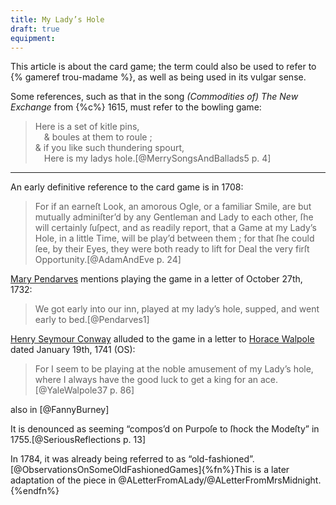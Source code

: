 ```yaml
---
title: My Lady’s Hole
draft: true
equipment: 
---
```


This article is about the card game; the term could also be used to refer to {%
gameref trou-madame %}, as well as being used in its vulgar sense.

<!--
See: https://books.google.co.nz/books?id=2XtWDhgljvkC&pg=PA673&lpg=PA673&dq=%22my+lady%27s+hole%22&source=bl&ots=SdWKwWQYcR&sig=ACfU3U22jqnQGfl9FiGhEfZwhN0R2ofToA&hl=en&sa=X&ved=2ahUKEwik0emtwJr7AhXF1zgGHePNAacQ6AF6BAgoEAM#v=onepage&q=%22my%20lady's%20hole%22&f=false
-->

Some references, such as that in the song <cite>(Commodities of) The New Exchange</cite> from {%c%} 1615, must refer to the bowling game:

> Here is a set of kitle pins,<br>
>  & boules at them to roule ;<br>
> & if you like such thundering spourt,<br>
>  Here is my ladys hole.[@MerrySongsAndBallads5 p. 4]


---

An early definitive reference to the card game is in 1708:

> For if an earneſt Look, an amorous Ogle, or a familiar Smile, are but mutually adminiſter’d by any Gentleman and Lady to each other, ſhe will certainly ſuſpect, and as readily report, that a Game at my Lady’s Hole, in a little Time, will be play’d between them ; for that ſhe could ſee, by their Eyes, they were both ready to lift for Deal the very firſt Opportunity.[@AdamAndEve p. 24]

[Mary Pendarves](https://en.wikipedia.org/wiki/Mary_Delany) mentions playing the game in a letter of October 27th, 1732:

> We got early into our inn, played at my lady’s hole, supped, and went early to bed.[@Pendarves1]

[Henry Seymour Conway](https://en.wikipedia.org/wiki/Henry_Seymour_Conway) alluded to the game in a letter to [Horace Walpole](https://en.wikipedia.org/wiki/Horace_Walpole) dated January 19th, 1741 (OS):<!-- also, Comet -->

> For I seem to be playing at the noble amusement of my Lady’s hole, where I always have the good luck to get a king for an ace.[@YaleWalpole37 p. 86]

also in [@FannyBurney]

It is denounced as seeming “compos’d on Purpoſe to ſhock the Modeſty” in 1755.[@SeriousReflections p. 13]

In 1784, it was already being referred to as “old-fashioned”.[@ObservationsOnSomeOldFashionedGames]{%fn%}This is a later adaptation of the piece in @ALetterFromALady/@ALetterFromMrsMidnight.{%endfn%}

<!--

https://archive.org/details/bim_eighteenth-century_the-whole-proceedings-on_great-britain-sessions-_1776/page/n85/mode/2up?q=%22my+lady%27s+hole%22

https://archive.org/details/sim_edinburgh-weekly-magazine_1776-01-25_31/page/n7/mode/2up?q=%22my+lady%27s+hole%22

https://archive.org/details/worksofthomasnab0001nabb/page/230/mode/2up?q=%22my+ladyes+hole%22

https://archive.org/details/bim_eighteenth-century_poetical-amusements-at-a_1776/page/126/mode/2up?q=%22my+lady%27s+hole%22

"old"
https://archive.org/details/fivenewplayesviz00brom/page/n353/mode/2up?q=%22my+ladies+hole%22
-->

<!--

No idea how to play but .... "a double card plays best at my Lady's Hole"
https://quod.lib.umich.edu/e/eebo/A42749.0001.001/1:4.1?rgn=div2;view=fulltext

-->
